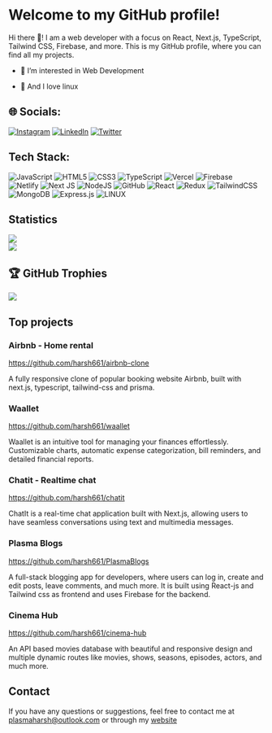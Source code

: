 # Welcome to my GitHub profile!

Hi there :wave:! I am a web developer with a focus on React, Next.js, TypeScript, Tailwind CSS, Firebase, and more. This is my GitHub profile, where you can find all my projects.

* 👀 I’m interested in Web Development

* 🐧 And I love linux

## 🌐 Socials:
[![Instagram](https://img.shields.io/badge/Instagram-%23E4405F.svg?logo=Instagram&logoColor=white)](https://instagram.com/harsh.script) [![LinkedIn](https://img.shields.io/badge/LinkedIn-%230077B5.svg?logo=linkedin&logoColor=white)](https://linkedin.com/in/harsh-raj-1b6638258) [![Twitter](https://img.shields.io/badge/Twitter-%231DA1F2.svg?logo=Twitter&logoColor=white)](https://twitter.com/Harsh_script) 

## Tech Stack:
![JavaScript](https://img.shields.io/badge/javascript-%23323330.svg?style=for-the-badge&logo=javascript&logoColor=%23F7DF1E) ![HTML5](https://img.shields.io/badge/html5-%23E34F26.svg?style=for-the-badge&logo=html5&logoColor=white) ![CSS3](https://img.shields.io/badge/css3-%231572B6.svg?style=for-the-badge&logo=css3&logoColor=white) ![TypeScript](https://img.shields.io/badge/typescript-%23007ACC.svg?style=for-the-badge&logo=typescript&logoColor=white) ![Vercel](https://img.shields.io/badge/vercel-%23000000.svg?style=for-the-badge&logo=vercel&logoColor=white) ![Firebase](https://img.shields.io/badge/firebase-%23039BE5.svg?style=for-the-badge&logo=firebase) ![Netlify](https://img.shields.io/badge/netlify-%23000000.svg?style=for-the-badge&logo=netlify&logoColor=#00C7B7) ![Next JS](https://img.shields.io/badge/Next-black?style=for-the-badge&logo=next.js&logoColor=white) ![NodeJS](https://img.shields.io/badge/node.js-6DA55F?style=for-the-badge&logo=node.js&logoColor=white) ![GitHub](https://img.shields.io/badge/GitHub-%23121011.svg?style=for-the-badge&logo=github&logoColor=white) ![React](https://img.shields.io/badge/react-%2320232a.svg?style=for-the-badge&logo=react&logoColor=%2361DAFB) ![Redux](https://img.shields.io/badge/redux-%23593d88.svg?style=for-the-badge&logo=redux&logoColor=white) ![TailwindCSS](https://img.shields.io/badge/tailwindcss-%2338B2AC.svg?style=for-the-badge&logo=tailwind-css&logoColor=white) ![MongoDB](https://img.shields.io/badge/MongoDB-%234ea94b.svg?style=for-the-badge&logo=mongodb&logoColor=white) ![Express.js](https://img.shields.io/badge/express.js-%23404d59.svg?style=for-the-badge&logo=express&logoColor=%2361DAFB) ![LINUX](https://img.shields.io/badge/Linux-FCC624?style=for-the-badge&logo=linux&logoColor=black)

## Statistics
![](https://github-readme-streak-stats.herokuapp.com/?user=harsh661&theme=dark&hide_border=false)<br/>
![](https://github-readme-stats.vercel.app/api/top-langs/?username=harsh661&theme=dark&hide_border=false&include_all_commits=false&count_private=true&layout=compact)

## 🏆 GitHub Trophies
![](https://github-profile-trophy.vercel.app/?username=harsh661&theme=onedark&no-frame=false&no-bg=true&margin-w=4)

## Top projects

### Airbnb - Home rental

https://github.com/harsh661/airbnb-clone

A fully responsive clone of popular booking website Airbnb, built with next.js, typescript, tailwind-css and prisma.

### Waallet

https://github.com/harsh661/waallet

Waallet is an intuitive tool for managing your finances effortlessly. Customizable charts, automatic expense categorization, bill reminders, and detailed financial reports.

### Chatit - Realtime chat

https://github.com/harsh661/chatit

ChatIt is a real-time chat application built with Next.js, allowing users to have seamless conversations using text and multimedia messages.

### Plasma Blogs

https://github.com/harsh661/PlasmaBlogs

A full-stack blogging app for developers, where users can log in, create and edit posts, leave comments, and much more. It is built using React-js and Tailwind css as frontend and uses Firebase for the backend.

### Cinema Hub

https://github.com/harsh661/cinema-hub

An API based movies database with beautiful and responsive design and multiple dynamic routes like movies, shows, seasons, episodes, actors, and much more.

## Contact

If you have any questions or suggestions, feel free to contact me at plasmaharsh@outlook.com or through my [website](https://plasmaharsh.netlify.app)
